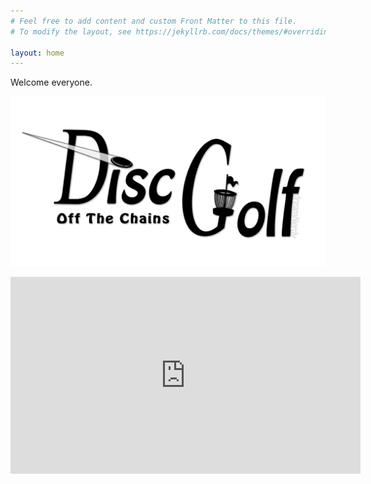 ```yaml
---
# Feel free to add content and custom Front Matter to this file.
# To modify the layout, see https://jekyllrb.com/docs/themes/#overriding-theme-defaults

layout: home
---
```


Welcome everyone.

![OffTheChainsDiscGolfVirtualReality](/images/discGolf_Logo_offTheChains.png)


<iframe width="560" height="315" src="https://www.youtube.com/embed/Q2s6zVlQmm4" frameborder="0" allow="accelerometer; autoplay; encrypted-media; gyroscope; picture-in-picture" allowfullscreen></iframe>


